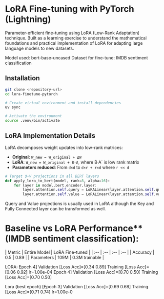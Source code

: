 # LoRA Fine-tuning with PyTorch (Lightning)
Parameter-efficient fine-tuning using LoRA (Low-Rank Adaptation) technique. 
Built as a learning exercise to understand the mathematical foundations and practical implementation of LoRA for adapting large language models to new datasets.

Model used: bert-base-uncased
Dataset for fine-tune: IMDB sentiment classification

## Installation

```bash
git clone <repository-url>
cd lora-finetune-pytorch

# Create virtual environment and install dependencies  
uv sync

# Activate the environment
source .venv/bin/activate
```

## LoRA Implementation Details

LoRA decomposes weight updates into low-rank matrices:

- **Original**: `W_new = W_original + ΔW`
- **LoRA**: `W_new = W_original + B·A`, where B·A` is low rank matrix
- **Parameters reduced**: From `d×d` to `d×r + r×d` where `r << d`

```python
# Target Q+V projections in all BERT layers
def apply_lora_to_bert(model, rank=8, alpha=16):
    for layer in model.bert.encoder.layer:
        layer.attention.self.query = LoRALinear(layer.attention.self.query)
        layer.attention.self.value = LoRALinear(layer.attention.self.value)
```

Query and Value projections is usually used in LoRA although the Key and Fully Connected layer can be transformed as well.

# Baseline vs LoRA Performance** (IMDB sentiment classification):
| Metric | Entire Model | LoRA Fine-tuned |
| :-- | :-- | :-- | :-- |
| Accuracy | 0.5 | 0.89 | 
| Parameters | 109M | 0.3M trainable | 

LORA:
Epoch 4] Validation [Loss Acc]=[0.34 0.89] Training [Loss Acc]=[0.06 0.92] lr=1.00e-04
Epoch 4] Validation [Loss Acc]=[0.70 0.50] Training [Loss Acc]=[0.70 0.50] 

Lora (best epoch)
[Epoch 3] Validation [Loss Acc]=[0.69 0.68] Training [Loss Acc]=[0.71 0.74] lr=1.00e-0